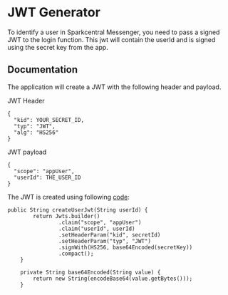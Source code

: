 # JWT Generator
To identify a user in Sparkcentral Messenger, you need to pass a signed JWT to the login function. This jwt will contain the userId and is signed using the secret key from the app.

## Documentation

The application will create a JWT with the following header and payload.

JWT Header
```
{
  "kid": YOUR_SECRET_ID,
  "typ": "JWT",
  "alg": "HS256"
}
```
JWT payload
```
{
  "scope": "appUser",
  "userId": THE_USER_ID
}
```
The JWT is created using following [code](https://github.com/sparkcentral/sparkcentral-rtm-demo-jwtgenerator/blob/allinone/src/main/java/com/sparkcentral/jwtgenerator/services/UserJWTGenerator.java):

```
public String createUserJwt(String userId) {
        return Jwts.builder()
                .claim("scope", "appUser")
                .claim("userId", userId)
                .setHeaderParam("kid", secretId)
                .setHeaderParam("typ", "JWT")
                .signWith(HS256, base64Encoded(secretKey))
                .compact();
    }

    private String base64Encoded(String value) {
        return new String(encodeBase64(value.getBytes()));
    }
```


